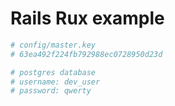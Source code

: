 # Rails Rux example

```bash
# config/master.key
# 63ea492f224fb792988ec0728950d23d
```

```bash
# postgres database
# username: dev_user
# password: qwerty
```
